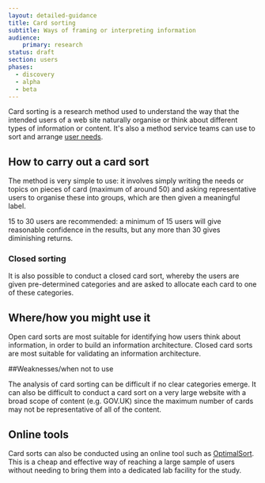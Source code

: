 ```yaml
---
layout: detailed-guidance
title: Card sorting
subtitle: Ways of framing or interpreting information
audience: 
    primary: research 
status: draft
section: users
phases:
  - discovery
  - alpha
  - beta
---
```

    
Card sorting is a research method used to understand the way that the intended users of a web site naturally organise or think about different types of information or content. It's also a method service teams can use to sort and arrange [user needs](/users/user-needs.html).

## How to carry out a card sort

The method is very simple to use: it involves simply writing the needs or topics on pieces of card (maximum of around 50) and asking representative users to organise these into groups, which are then given a meaningful label.

15 to 30 users are recommended: a minimum of 15 users will give reasonable confidence in the results, but any more than 30 gives diminishing returns.

### Closed sorting

It is also possible to conduct a closed card sort, whereby the users are given pre-determined categories and are asked to allocate each card to one of these categories.

## Where/how you might use it

Open card sorts are most suitable for identifying how users think about information, in order to build an information architecture. Closed card sorts are most suitable for validating an information architecture.

##Weaknesses/when not to use

The analysis of card sorting can be difficult if no clear categories emerge. It can also be difficult to conduct a card sort on a very large website with a broad scope of content (e.g. GOV.UK) since the maximum number of cards may not be representative of all of the content.

## Online tools

Card sorts can also be conducted using an online tool such as [OptimalSort](http://www.optimalworkshop.com/optimalsort.htm). This is a cheap and effective way of reaching a large sample of users without needing to bring them into a dedicated lab facility for the study.